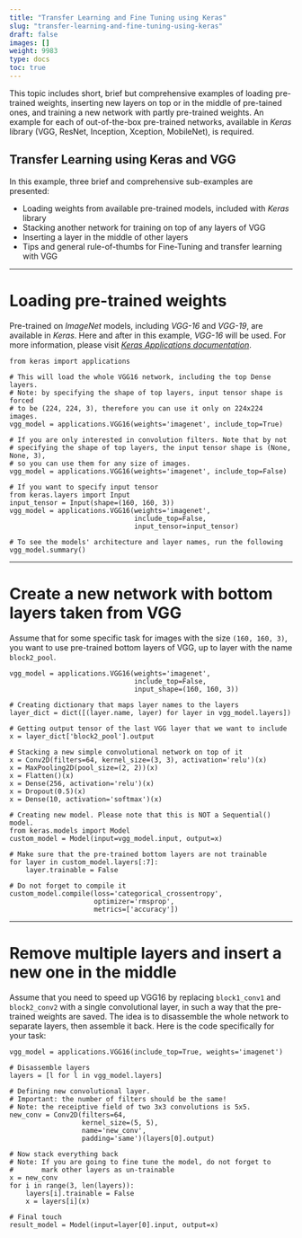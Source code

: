 ```yaml
---
title: "Transfer Learning and Fine Tuning using Keras"
slug: "transfer-learning-and-fine-tuning-using-keras"
draft: false
images: []
weight: 9983
type: docs
toc: true
---
```


This topic includes short, brief but comprehensive examples of loading pre-trained weights, inserting new layers on top or in the middle of pre-tained ones, and training a new network with partly pre-trained weights. An example for each of out-of-the-box pre-trained networks, available in *Keras* library (VGG, ResNet, Inception, Xception, MobileNet), is required.

## Transfer Learning using Keras and VGG
In this example, three brief and comprehensive sub-examples are presented:

 - Loading weights from available pre-trained models, included with *Keras* library
 - Stacking another network for training on top of any layers of VGG
 - Inserting a layer in the middle of other layers
 - Tips and general rule-of-thumbs for Fine-Tuning and transfer learning with VGG

----------------------


# Loading pre-trained weights

Pre-trained on *ImageNet* models, including *VGG-16* and *VGG-19*, are available in     *Keras*. Here and after in this example, *VGG-16* will be used. For more information, please visit [*Keras Applications documentation*][1].

<!-- language: lang-python -->

    from keras import applications

    # This will load the whole VGG16 network, including the top Dense layers.
    # Note: by specifying the shape of top layers, input tensor shape is forced
    # to be (224, 224, 3), therefore you can use it only on 224x224 images.
    vgg_model = applications.VGG16(weights='imagenet', include_top=True)

    # If you are only interested in convolution filters. Note that by not
    # specifying the shape of top layers, the input tensor shape is (None, None, 3),
    # so you can use them for any size of images.
    vgg_model = applications.VGG16(weights='imagenet', include_top=False)

    # If you want to specify input tensor
    from keras.layers import Input
    input_tensor = Input(shape=(160, 160, 3))
    vgg_model = applications.VGG16(weights='imagenet',
                                   include_top=False,
                                   input_tensor=input_tensor)

    # To see the models' architecture and layer names, run the following
    vgg_model.summary()
--------------------------------

# Create a new network with bottom layers taken from VGG

Assume that for some specific task for images with the size `(160, 160, 3)`, you want to use pre-trained bottom layers of VGG, up to layer with the name `block2_pool`.

<!-- language: lang-python -->

    vgg_model = applications.VGG16(weights='imagenet',
                                   include_top=False,
                                   input_shape=(160, 160, 3))

    # Creating dictionary that maps layer names to the layers
    layer_dict = dict([(layer.name, layer) for layer in vgg_model.layers])
    
    # Getting output tensor of the last VGG layer that we want to include
    x = layer_dict['block2_pool'].output

    # Stacking a new simple convolutional network on top of it    
    x = Conv2D(filters=64, kernel_size=(3, 3), activation='relu')(x)
    x = MaxPooling2D(pool_size=(2, 2))(x)
    x = Flatten()(x)
    x = Dense(256, activation='relu')(x)
    x = Dropout(0.5)(x)
    x = Dense(10, activation='softmax')(x)

    # Creating new model. Please note that this is NOT a Sequential() model.
    from keras.models import Model
    custom_model = Model(input=vgg_model.input, output=x)

    # Make sure that the pre-trained bottom layers are not trainable
    for layer in custom_model.layers[:7]:
        layer.trainable = False

    # Do not forget to compile it
    custom_model.compile(loss='categorical_crossentropy',
                         optimizer='rmsprop',
                         metrics=['accuracy'])

--------------------------------------

# Remove multiple layers and insert a new one in the middle

Assume that you need to speed up VGG16 by replacing `block1_conv1` and `block2_conv2` with a single convolutional layer, in such a way that the pre-trained weights are saved.
The idea is to disassemble the whole network to separate layers, then assemble it back. Here is the code specifically for your task:
    
<!-- language: lang-python -->

    vgg_model = applications.VGG16(include_top=True, weights='imagenet')

    # Disassemble layers
    layers = [l for l in vgg_model.layers]

    # Defining new convolutional layer.
    # Important: the number of filters should be the same!
    # Note: the receiptive field of two 3x3 convolutions is 5x5.
    new_conv = Conv2D(filters=64, 
                      kernel_size=(5, 5),
                      name='new_conv',
                      padding='same')(layers[0].output)

    # Now stack everything back
    # Note: If you are going to fine tune the model, do not forget to
    #       mark other layers as un-trainable
    x = new_conv
    for i in range(3, len(layers)):
        layers[i].trainable = False
        x = layers[i](x)

    # Final touch
    result_model = Model(input=layer[0].input, output=x)




  [1]: https://keras.io/applications/

